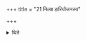+++
title = "21 नित्या हारियोजनस्य"

+++

<details><summary>थिते</summary>

21. He uses the usual verse for the Hāriyojana scoop. 
</details>
